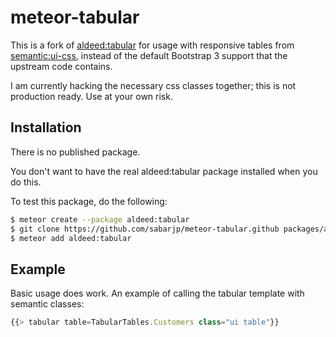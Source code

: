 meteor-tabular
=========================

This is a fork of [aldeed:tabular](https://github.com/aldeed/meteor-tabular) for usage with responsive tables from [semantic:ui-css](https://atmospherejs.com/semantic/ui-css), instead of the default Bootstrap 3 support that the upstream code contains.

I am currently hacking the necessary css classes together; this is not production ready. Use at your own risk.

## Installation

There is no published package. 

You don't want to have the real aldeed:tabular package installed when you do this.

To test this package, do the following:

```bash
$ meteor create --package aldeed:tabular
$ git clone https://github.com/sabarjp/meteor-tabular.github packages/aldeed\:tabular
$ meteor add aldeed:tabular
```

## Example

Basic usage does work. An example of calling the tabular template with semantic classes:

```js
{{> tabular table=TabularTables.Customers class="ui table"}}
```